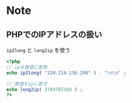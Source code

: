 # Note

## PHPでのIPアドレスの扱い

`ip2long` と `long2ip` を使う

```php
<?php
// ipを数値に変換
echo ip2long( "220.210.136.208" ) . "\n\n" ;

// 数値をipに戻す
echo long2ip( 3704785104 ) ;
?>
```